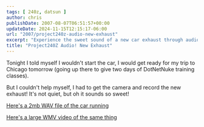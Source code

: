 ```yaml
---
tags: [ 240z, datsun ]
author: chris
publishDate: 2007-08-07T06:51:57+00:00
updateDate: 2024-11-15T12:15:17-06:00
url: "2007/project240z-audio-new-exhaust"
excerpt: "Experience the sweet sound of a new car exhaust through audio and video, featured in this blog post about a trip to Chicago."
title: "Project240Z Audio! New Exhaust"
---
```


Tonight I told myself I wouldn't start the car, I would get ready for my trip to Chicago tomorrow (going up there to give two days of DotNetNuke training classes).

But I couldn't help myself, I had to get the camera and record the new exhaust! It's not quiet, but oh it sounds so sweet!

[Here's a 2mb WAV file of the car running](https://www.project240z.com/P240z-8-6.wav)

[Here's a large WMV video of the same thing](https://www.christoc.com/video/8-6-07/P240z-8-6.wmv)
